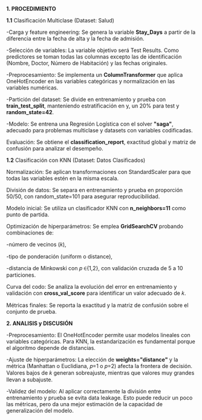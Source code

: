**1. PROCEDIMIENTO**

**1.1** Clasificación Multiclase (Dataset: Salud)

-Carga y feature engineering: Se genera la variable **Stay_Days** a partir de la diferencia entre la fecha de alta y la fecha de admisión.

-Selección de variables: La variable objetivo será Test Results. Como predictores se toman todas las columnas excepto las de identificación (Nombre, Doctor, Número de Habitación) y las fechas originales.

-Preprocesamiento: Se implementa un **ColumnTransformer** que aplica OneHotEncoder en las variables categóricas y normalización en las variables numéricas.

-Partición del dataset: Se divide en entrenamiento y prueba con **train_test_split**, manteniendo estratificación en y, un 20% para test y **random_state=42**.

-Modelo: Se entrena una Regresión Logística con el solver **"saga"**, adecuado para problemas multiclase y datasets con variables codificadas.

Evaluación: Se obtiene el **classification_report**, exactitud global y matriz de confusión para analizar el desempeño.


**1.2** Clasificación con KNN (Dataset: Datos Clasificados)

Normalización: Se aplican transformaciones con StandardScaler para que todas las variables estén en la misma escala.

División de datos: Se separa en entrenamiento y prueba en proporción 50/50, con random_state=101 para asegurar reproducibilidad.

Modelo inicial: Se utiliza un clasificador KNN con **n_neighbors=11** como punto de partida.

Optimización de hiperparámetros: Se emplea **GridSearchCV** probando combinaciones de:

-número de vecinos (𝑘),

-tipo de ponderación (uniform o distance),

-distancia de Minkowski con 𝑝 ∈{1,2}, con validación cruzada de 5 a 10 particiones.

Curva del codo: Se analiza la evolución del error en entrenamiento y validación con **cross_val_score** para identificar un valor adecuado de 𝑘.

Métricas finales: Se reporta la exactitud y la matriz de confusión sobre el conjunto de prueba.

**2. ANALISIS y DISCUSIÓN**

-Preprocesamiento: El OneHotEncoder permite usar modelos lineales con variables categóricas. Para KNN, la estandarización es fundamental porque el algoritmo depende de distancias.

-Ajuste de hiperparámetros: La elección de **weights="distance"** y la métrica (Manhattan o Euclidiana, 
𝑝=1 o 𝑝=2) afecta la frontera de decisión. Valores bajos de 𝑘 generan sobreajuste, mientras que valores muy grandes llevan a subajuste.

-Validez del modelo: Al aplicar correctamente la división entre entrenamiento y prueba se evita data leakage. Esto puede reducir un poco las métricas, pero da una mejor estimación de la capacidad de generalización del modelo.






